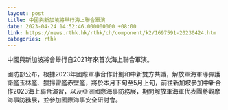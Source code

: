 ```yaml
---
layout: post
title: 中國與新加坡將舉行海上聯合軍演
date: 2023-04-24 14:52:46.000000000 +08:00
link: https://news.rthk.hk/rthk/ch/component/k2/1697591-20230424.htm
categories: rthk
---
```


中國與新加坡將會舉行自2021年來首次海上聯合軍演。

國防部公布，根據2023年國際軍事合作計劃和中新雙方共識，解放軍海軍導彈護衛艦玉林艦、獵掃雷艦赤壁艦，將於本月下旬至5月上旬，前往新加坡參加中新合作2023海上聯合演習，以及亞洲國際海事防務展，期間解放軍海軍代表團將觀摩海事防務展，並參加國際海事安全研討會。
